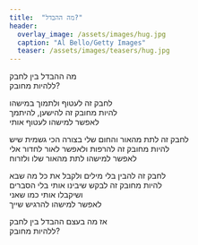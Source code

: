 ```yaml
---
title:  "מה ההבדל?"
header:
  overlay_image: /assets/images/hug.jpg
  caption: "Al Bello/Getty Images"
  teaser: /assets/images/teasers/hug.jpg
---
```

מה ההבדל בין לחבק  
ללהיות מחובק?
<!--more-->
לחבק זה לעטוף ולתמוך במישהו  
להיות מחובק זה להישען, להיתמך  
לאפשר למישהו לעטוף אותי
  
לחבק זה לתת מהאור והחום שלי בצורה הכי גשמית שיש  
להיות מחובק זה להרפות ולאפשר לאור לחדור אלי  
לאפשר למישהו לתת מהאור שלו ולזרוח
  
לחבק זה להבין בלי מילים ולקבל את כל מה שבא  
להיות מחובק זה לבקש שיבינו אותי בלי הסברים  
ושיקבלו אותי כמו שאני  
לאפשר למישהו להרגיש שייך

אז מה בעצם ההבדל בין לחבק  
ללהיות מחובק?
